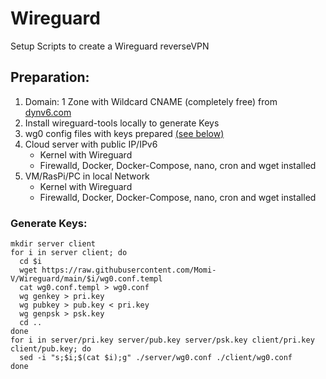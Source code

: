 # Wireguard
Setup Scripts to create a Wireguard reverseVPN

## Preparation:
  1. Domain: 1 Zone with Wildcard CNAME (completely free) from [dynv6.com](https://dynv6.com)
  2. Install wireguard-tools locally to generate Keys
  3. wg0 config files with keys prepared [(see below)](https://github.com/Momi-V/Wireguard//main/README.md#generate-keys)
  4. Cloud server with public IP/IPv6
       - Kernel with Wireguard
       - Firewalld, Docker, Docker-Compose, nano, cron and wget installed
  5. VM/RasPi/PC in local Network
       - Kernel with Wireguard
       - Firewalld, Docker, Docker-Compose, nano, cron and wget installed

### Generate Keys:
```
mkdir server client
for i in server client; do
  cd $i
  wget https://raw.githubusercontent.com/Momi-V/Wireguard/main/$i/wg0.conf.templ
  cat wg0.conf.templ > wg0.conf
  wg genkey > pri.key
  wg pubkey > pub.key < pri.key
  wg genpsk > psk.key
  cd ..
done
for i in server/pri.key server/pub.key server/psk.key client/pri.key client/pub.key; do
  sed -i "s;$i;$(cat $i);g" ./server/wg0.conf ./client/wg0.conf
done
```
